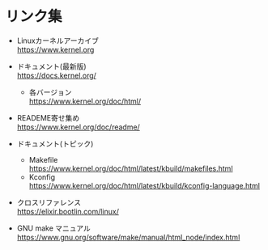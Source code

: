 # リンク集

- Linuxカーネルアーカイブ  
https://www.kernel.org

- ドキュメント(最新版)  
https://docs.kernel.org/
  - 各バージョン  
https://www.kernel.org/doc/html/

- READEME寄せ集め  
https://www.kernel.org/doc/readme/

- ドキュメント(トピック)
  - Makefile  
https://www.kernel.org/doc/html/latest/kbuild/makefiles.html
  - Kconfig  
https://www.kernel.org/doc/html/latest/kbuild/kconfig-language.html


- クロスリファレンス  
https://elixir.bootlin.com/linux/

- GNU make マニュアル  
https://www.gnu.org/software/make/manual/html_node/index.html

